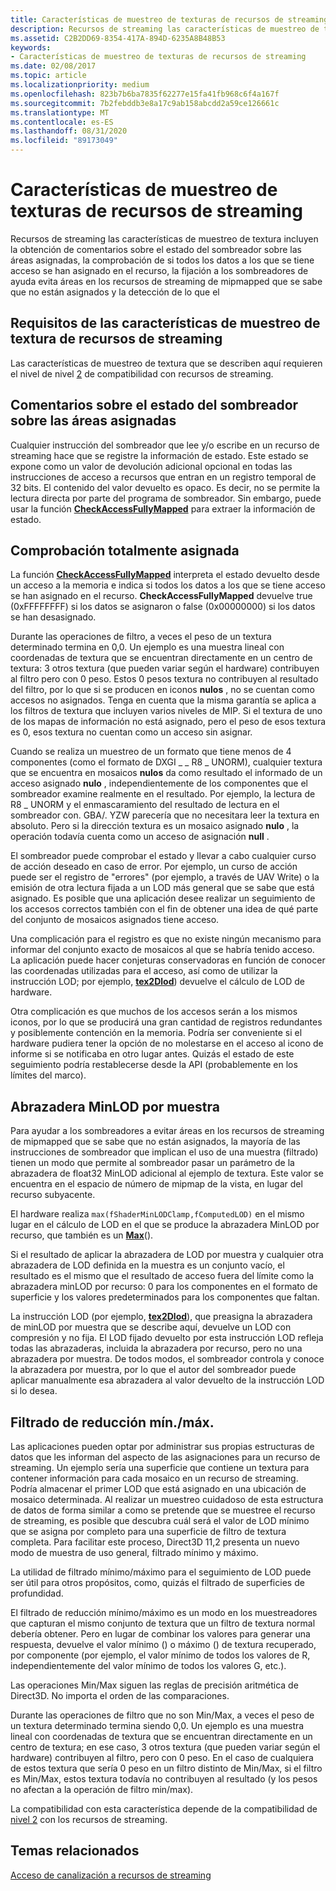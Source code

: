 ```yaml
---
title: Características de muestreo de texturas de recursos de streaming
description: Recursos de streaming las características de muestreo de textura incluyen la obtención de comentarios sobre el estado del sombreador sobre las áreas asignadas, la comprobación de si todos los datos a los que se tiene acceso se han asignado en el recurso, la fijación a los sombreadores de ayuda evita áreas en los recursos de streaming de mipmapped que se sabe que no están asignados y la detección de lo que el
ms.assetid: C2B2DD69-8354-417A-894D-6235A8B48B53
keywords:
- Características de muestreo de texturas de recursos de streaming
ms.date: 02/08/2017
ms.topic: article
ms.localizationpriority: medium
ms.openlocfilehash: 823b7b6ba7835f62277e15fa41fb968c6f4a167f
ms.sourcegitcommit: 7b2febddb3e8a17c9ab158abcdd2a59ce126661c
ms.translationtype: MT
ms.contentlocale: es-ES
ms.lasthandoff: 08/31/2020
ms.locfileid: "89173049"
---
```

# <a name="streaming-resources-texture-sampling-features"></a>Características de muestreo de texturas de recursos de streaming


Recursos de streaming las características de muestreo de textura incluyen la obtención de comentarios sobre el estado del sombreador sobre las áreas asignadas, la comprobación de si todos los datos a los que se tiene acceso se han asignado en el recurso, la fijación a los sombreadores de ayuda evita áreas en los recursos de streaming de mipmapped que se sabe que no están asignados y la detección de lo que el

## <a name="span-idrequirements_of_streaming_resources_texture_sampling_featuresspanspan-idrequirements_of_streaming_resources_texture_sampling_featuresspanspan-idrequirements_of_streaming_resources_texture_sampling_featuresspanrequirements-of-streaming-resources-texture-sampling-features"></a><span id="Requirements_of_streaming_resources_texture_sampling_features"></span><span id="requirements_of_streaming_resources_texture_sampling_features"></span><span id="REQUIREMENTS_OF_STREAMING_RESOURCES_TEXTURE_SAMPLING_FEATURES"></span>Requisitos de las características de muestreo de textura de recursos de streaming


Las características de muestreo de textura que se describen aquí requieren el nivel de nivel [2](tier-2.md) de compatibilidad con recursos de streaming.

## <a name="span-idshader_status_feedback_about_mapped_areasspanspan-idshader_status_feedback_about_mapped_areasspanspan-idshader_status_feedback_about_mapped_areasspanshader-status-feedback-about-mapped-areas"></a><span id="Shader_status_feedback_about_mapped_areas"></span><span id="shader_status_feedback_about_mapped_areas"></span><span id="SHADER_STATUS_FEEDBACK_ABOUT_MAPPED_AREAS"></span>Comentarios sobre el estado del sombreador sobre las áreas asignadas


Cualquier instrucción del sombreador que lee y/o escribe en un recurso de streaming hace que se registre la información de estado. Este estado se expone como un valor de devolución adicional opcional en todas las instrucciones de acceso a recursos que entran en un registro temporal de 32 bits. El contenido del valor devuelto es opaco. Es decir, no se permite la lectura directa por parte del programa de sombreador. Sin embargo, puede usar la función [**CheckAccessFullyMapped**](/windows/desktop/direct3dhlsl/checkaccessfullymapped) para extraer la información de estado.

## <a name="span-idfully_mapped_checkspanspan-idfully_mapped_checkspanspan-idfully_mapped_checkspanfully-mapped-check"></a><span id="Fully_mapped_check"></span><span id="fully_mapped_check"></span><span id="FULLY_MAPPED_CHECK"></span>Comprobación totalmente asignada


La función [**CheckAccessFullyMapped**](/windows/desktop/direct3dhlsl/checkaccessfullymapped) interpreta el estado devuelto desde un acceso a la memoria e indica si todos los datos a los que se tiene acceso se han asignado en el recurso. **CheckAccessFullyMapped** devuelve true (0xFFFFFFFF) si los datos se asignaron o false (0x00000000) si los datos se han desasignado.

Durante las operaciones de filtro, a veces el peso de un textura determinado termina en 0,0. Un ejemplo es una muestra lineal con coordenadas de textura que se encuentran directamente en un centro de textura: 3 otros textura (que pueden variar según el hardware) contribuyen al filtro pero con 0 peso. Estos 0 pesos textura no contribuyen al resultado del filtro, por lo que si se producen en iconos **nulos** , no se cuentan como accesos no asignados. Tenga en cuenta que la misma garantía se aplica a los filtros de textura que incluyen varios niveles de MIP. Si el textura de uno de los mapas de información no está asignado, pero el peso de esos textura es 0, esos textura no cuentan como un acceso sin asignar.

Cuando se realiza un muestreo de un formato que tiene menos de 4 componentes (como el formato de DXGI \_ \_ R8 \_ UNORM), cualquier textura que se encuentra en mosaicos **nulos** da como resultado el informado de un acceso asignado **nulo** , independientemente de los componentes que el sombreador examine realmente en el resultado. Por ejemplo, la lectura de R8 \_ UNORM y el enmascaramiento del resultado de lectura en el sombreador con. GBA/. YZW parecería que no necesitara leer la textura en absoluto. Pero si la dirección textura es un mosaico asignado **nulo** , la operación todavía cuenta como un acceso de asignación **null** .

El sombreador puede comprobar el estado y llevar a cabo cualquier curso de acción deseado en caso de error. Por ejemplo, un curso de acción puede ser el registro de "errores" (por ejemplo, a través de UAV Write) o la emisión de otra lectura fijada a un LOD más general que se sabe que está asignado. Es posible que una aplicación desee realizar un seguimiento de los accesos correctos también con el fin de obtener una idea de qué parte del conjunto de mosaicos asignados tiene acceso.

Una complicación para el registro es que no existe ningún mecanismo para informar del conjunto exacto de mosaicos al que se habría tenido acceso. La aplicación puede hacer conjeturas conservadoras en función de conocer las coordenadas utilizadas para el acceso, así como de utilizar la instrucción LOD; por ejemplo, [**tex2Dlod**](/windows/desktop/direct3dhlsl/dx-graphics-hlsl-tex2dlod)) devuelve el cálculo de LOD de hardware.

Otra complicación es que muchos de los accesos serán a los mismos iconos, por lo que se producirá una gran cantidad de registros redundantes y posiblemente contención en la memoria. Podría ser conveniente si el hardware pudiera tener la opción de no molestarse en el acceso al icono de informe si se notificaba en otro lugar antes. Quizás el estado de este seguimiento podría restablecerse desde la API (probablemente en los límites del marco).

## <a name="span-idper-sample_minlod_clampspanspan-idper-sample_minlod_clampspanspan-idper-sample_minlod_clampspanper-sample-minlod-clamp"></a><span id="Per-sample_MinLOD_clamp"></span><span id="per-sample_minlod_clamp"></span><span id="PER-SAMPLE_MINLOD_CLAMP"></span>Abrazadera MinLOD por muestra


Para ayudar a los sombreadores a evitar áreas en los recursos de streaming de mipmapped que se sabe que no están asignados, la mayoría de las instrucciones de sombreador que implican el uso de una muestra (filtrado) tienen un modo que permite al sombreador pasar un parámetro de la abrazadera de float32 MinLOD adicional al ejemplo de textura. Este valor se encuentra en el espacio de número de mipmap de la vista, en lugar del recurso subyacente.

El hardware realiza ` max(fShaderMinLODClamp,fComputedLOD) ` en el mismo lugar en el cálculo de LOD en el que se produce la abrazadera MinLOD por recurso, que también es un [**Max**](/windows/desktop/direct3dhlsl/dx-graphics-hlsl-max)().

Si el resultado de aplicar la abrazadera de LOD por muestra y cualquier otra abrazadera de LOD definida en la muestra es un conjunto vacío, el resultado es el mismo que el resultado de acceso fuera del límite como la abrazadera minLOD por recurso: 0 para los componentes en el formato de superficie y los valores predeterminados para los componentes que faltan.

La instrucción LOD (por ejemplo, [**tex2Dlod**](/windows/desktop/direct3dhlsl/dx-graphics-hlsl-tex2dlod)), que preasigna la abrazadera de minLOD por muestra que se describe aquí, devuelve un LOD con compresión y no fija. El LOD fijado devuelto por esta instrucción LOD refleja todas las abrazaderas, incluida la abrazadera por recurso, pero no una abrazadera por muestra. De todos modos, el sombreador controla y conoce la abrazadera por muestra, por lo que el autor del sombreador puede aplicar manualmente esa abrazadera al valor devuelto de la instrucción LOD si lo desea.

## <a name="span-idmin_max_reduction_filteringspanspan-idmin_max_reduction_filteringspanspan-idmin_max_reduction_filteringspanminmax-reduction-filtering"></a><span id="Min_Max_reduction_filtering"></span><span id="min_max_reduction_filtering"></span><span id="MIN_MAX_REDUCTION_FILTERING"></span>Filtrado de reducción mín./máx.


Las aplicaciones pueden optar por administrar sus propias estructuras de datos que les informan del aspecto de las asignaciones para un recurso de streaming. Un ejemplo sería una superficie que contiene un textura para contener información para cada mosaico en un recurso de streaming. Podría almacenar el primer LOD que está asignado en una ubicación de mosaico determinada. Al realizar un muestreo cuidadoso de esta estructura de datos de forma similar a como se pretende que se muestree el recurso de streaming, es posible que descubra cuál será el valor de LOD mínimo que se asigna por completo para una superficie de filtro de textura completa. Para facilitar este proceso, Direct3D 11,2 presenta un nuevo modo de muestra de uso general, filtrado mínimo y máximo.

La utilidad de filtrado mínimo/máximo para el seguimiento de LOD puede ser útil para otros propósitos, como, quizás el filtrado de superficies de profundidad.

El filtrado de reducción mínimo/máximo es un modo en los muestreadores que capturan el mismo conjunto de textura que un filtro de textura normal debería obtener. Pero en lugar de combinar los valores para generar una respuesta, devuelve el valor mínimo () o máximo () de textura recuperado, por componente (por ejemplo, el valor mínimo de todos los valores de R, independientemente del valor mínimo de todos los valores G, etc.).

Las operaciones Min/Max siguen las reglas de precisión aritmética de Direct3D. No importa el orden de las comparaciones.

Durante las operaciones de filtro que no son Min/Max, a veces el peso de un textura determinado termina siendo 0,0. Un ejemplo es una muestra lineal con coordenadas de textura que se encuentran directamente en un centro de textura; en ese caso, 3 otros textura (que pueden variar según el hardware) contribuyen al filtro, pero con 0 peso. En el caso de cualquiera de estos textura que sería 0 peso en un filtro distinto de Min/Max, si el filtro es Min/Max, estos textura todavía no contribuyen al resultado (y los pesos no afectan a la operación de filtro min/max).

La compatibilidad con esta característica depende de la compatibilidad de [nivel 2](tier-2.md) con los recursos de streaming.

## <a name="span-idrelated-topicsspanrelated-topics"></a><span id="related-topics"></span>Temas relacionados


[Acceso de canalización a recursos de streaming](pipeline-access-to-streaming-resources.md)

 

 